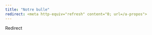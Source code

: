 ```yaml
---
title: "Notre bulle"
redirect: <meta http-equiv="refresh" content="0; url=/a-propos">
---
```

Redirect